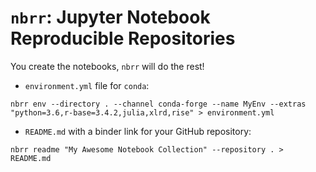 # `nbrr`: Jupyter Notebook Reproducible Repositories

You create the notebooks, ``nbrr`` will do the rest!

- ``environment.yml`` file for ``conda``:

```shell
nbrr env --directory . --channel conda-forge --name MyEnv --extras "python=3.6,r-base=3.4.2,julia,xlrd,rise" > environment.yml
```

- ``README.md`` with a binder link for your GitHub repository:

```shell
nbrr readme "My Awesome Notebook Collection" --repository . > README.md
```

